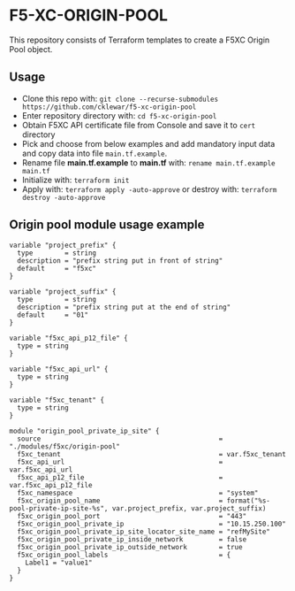 # F5-XC-ORIGIN-POOL
This repository consists of Terraform templates to create a F5XC Origin Pool object.

## Usage

- Clone this repo with: `git clone --recurse-submodules https://github.com/cklewar/f5-xc-origin-pool`
- Enter repository directory with: `cd f5-xc-origin-pool`
- Obtain F5XC API certificate file from Console and save it to `cert` directory
- Pick and choose from below examples and add mandatory input data and copy data into file `main.tf.example`.
- Rename file __main.tf.example__ to __main.tf__ with: `rename main.tf.example main.tf`
- Initialize with: `terraform init`
- Apply with: `terraform apply -auto-approve` or destroy with: `terraform destroy -auto-approve`

## Origin pool module usage example

```hcl
variable "project_prefix" {
  type        = string
  description = "prefix string put in front of string"
  default     = "f5xc"
}

variable "project_suffix" {
  type        = string
  description = "prefix string put at the end of string"
  default     = "01"
}

variable "f5xc_api_p12_file" {
  type = string
}

variable "f5xc_api_url" {
  type = string
}

variable "f5xc_tenant" {
  type = string
}

module "origin_pool_private_ip_site" {
  source                                             = "./modules/f5xc/origin-pool"
  f5xc_tenant                                        = var.f5xc_tenant
  f5xc_api_url                                       = var.f5xc_api_url
  f5xc_api_p12_file                                  = var.f5xc_api_p12_file
  f5xc_namespace                                     = "system"
  f5xc_origin_pool_name                              = format("%s-pool-private-ip-site-%s", var.project_prefix, var.project_suffix)
  f5xc_origin_pool_port                              = "443"
  f5xc_origin_pool_private_ip                        = "10.15.250.100"
  f5xc_origin_pool_private_ip_site_locator_site_name = "refMySite"
  f5xc_origin_pool_private_ip_inside_network         = false
  f5xc_origin_pool_private_ip_outside_network        = true
  f5xc_origin_pool_labels                            = {
    Label1 = "value1"
  }
}
```
